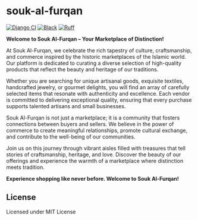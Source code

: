 # souk-al-furqan

[![Django CI](https://github.com/youzarsiph/souk-al-furqan/actions/workflows/django.yml/badge.svg)](https://github.com/youzarsiph/souk-al-furqan/actions/workflows/django.yml)
[![Black](https://github.com/youzarsiph/souk-al-furqan/actions/workflows/black.yml/badge.svg)](https://github.com/youzarsiph/souk-al-furqan/actions/workflows/black.yml)
[![Ruff](https://github.com/youzarsiph/souk-al-furqan/actions/workflows/ruff.yml/badge.svg)](https://github.com/youzarsiph/souk-al-furqan/actions/workflows/ruff.yml)

**Welcome to Souk Al-Furqan – Your Marketplace of Distinction!**

At Souk Al-Furqan, we celebrate the rich tapestry of culture, craftsmanship, and commerce inspired by the historic marketplaces of the Islamic world. Our platform is dedicated to curating a diverse selection of high-quality products that reflect the beauty and heritage of our traditions.

Whether you are searching for unique artisanal goods, exquisite textiles, handcrafted jewelry, or gourmet delights, you will find an array of carefully selected items that resonate with authenticity and excellence. Each vendor is committed to delivering exceptional quality, ensuring that every purchase supports talented artisans and small businesses.

Souk Al-Furqan is not just a marketplace; it is a community that fosters connections between buyers and sellers. We believe in the power of commerce to create meaningful relationships, promote cultural exchange, and contribute to the well-being of our communities.

Join us on this journey through vibrant aisles filled with treasures that tell stories of craftsmanship, heritage, and love. Discover the beauty of our offerings and experience the warmth of a marketplace where distinction meets tradition.

**Experience shopping like never before. Welcome to Souk Al-Furqan!**

## License

Licensed under MIT License
